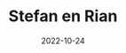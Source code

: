 ---
# Leave the homepage title empty to use the site title
title: Stefan en Rian
date: 2022-10-24
type: landing

sections:
  # - block: hero
  #   content:
  #     title: Hugo Academic Theme
  #     image:
  #       filename: hero-academic.png
  #     cta:
  #       label: '**Get Started**'
  #       url: https://wowchemy.com/templates/
  #     cta_alt:
  #       label: Ask a question
  #       url: https://discord.gg/z8wNYzb
  #     cta_note:
  #       label: >-
  #         <div style="text-shadow: none;"><a class="github-button" href="https://github.com/wowchemy/wowchemy-hugo-themes" data-icon="octicon-star" data-size="large" data-show-count="true" aria-label="Star">Star Wowchemy Website Builder</a></div><div style="text-shadow: none;"><a class="github-button" href="https://github.com/wowchemy/starter-hugo-academic" data-icon="octicon-star" data-size="large" data-show-count="true" aria-label="Star">Star the Academic template</a></div>
  #     text: |-
  #       **Generated by Wowchemy - the FREE, Hugo-based open source website builder trusted by 500,000+ sites.**

  #       **Easily build anything with blocks - no-code required!**

  #       From landing pages, second brains, and courses to academic resumés, conferences, and tech blogs.

  #       <!--Custom spacing-->
  #       <div class="mb-3"></div>
  #       <!--GitHub Button JS-->
  #       <script async defer src="https://buttons.github.io/buttons.js"></script>
  #   design:
  #     background:
  #       gradient_end: '#1976d2'
  #       gradient_start: '#004ba0'
  #       text_color_light: true
  - block: markdown
    id: bruiloft
    content:
      title: Bruiloft Stefan & Rian
      # subtitle: My subtitle
      text: >- 
        <img 
            style="display: block; 
                  margin-left: auto;
                  margin-right: auto;
                  width: 25%;
                  border-radius:50%;"
            src="https://raw.githubusercontent.com/weddingstefanandrian/weddingstefanandrian/4616be28b60779ef36d4d27ff0d568201012f580/assets/media/avatar.svg">
        </img>
        <div style="text-align: center;">
          <div style="width: 60%; margin: 0 auto;">
            <p>
              <b>Wij gaan trouwen!</b> En dat willen we graag met jou vieren. Op deze site vind je alle informatie over onze aanstaande bruiloft.
            </p>
            <p>
              Op 5 augustus 2023 nodigen we je uit op ridderhofstad Rijnauwen, in de omgeving van Utrecht. Hieronder vindt je meer informatie over de locatie, het programma en veelgestelde vragen. Heb je nog specifieke vragen? Stuur die dan gerust naar ons op <a href="mailto:weddingstefanandrian@gmail.com">weddingstefanandrian@gmail.com</a> of naar onze ceremoniemeester Daphne Aarts op <a href="mailto:daphne.aarts@gmail.com">daphne.aarts@gmail.com</a>. Tot snel en veel liefs!
            </p>
            <p>
              Stefan & Rian
            </p>
          </div>
        </div>
        <p style= "text-align:left; font-size: 12px;">
          Achtergrond door <a href="https://commons.wikimedia.org/w/index.php?curid=11731723">GVR</a>
        </p>
    design:
      # See Page Builder docs for all section customization options.
      # Choose how many columns the section has. Valid values: '1' or '2'.
      columns: '1'
      background:
        image:
          # Name of image in `assets/media/`.
          filename: Rijnauwen1.jpg
          # Apply image filters?
          filters:
            # Darken the image? Range 0-1 where 1 is transparent and 0 is opaque.
            brightness: 0.5
          #  Image fit. Options are `cover` (default), `contain`, or `actual` size.
          size: cover
          # Image focal point. Options include `left`, `center` (default), or `right`.
          position: center
          # Use a fun parallax-like fixed background effect on desktop? true/false
          parallax: true
          # Text color (true=light, false=dark, or remove for the dynamic theme color).
          text_color_light: true
  - block: markdown
    id: rsvp
    content:
      title: >-
        <div style="text-align: center;">
          RSVP
        </div>
        <img 
            style="display: block; 
                  margin-left: auto;
                  margin-right: auto;
                  padding: 20px;
                  width: 30%;"
            src="https://raw.githubusercontent.com/weddingstefanandrian/weddingstefanandrian/5d4358f4041ba26525cac5dcda9e4af7c52c99fd/assets/media/MailIcon.svg">
        </img>

      # subtitle: My subtitle
      text: >-
        <div style="text-align: left;">
          <p>
            Laat weten of je komt door een mailtje te sturen naar ons op <a href="mailto:weddingstefanandrian@gmail.com">weddingstefanandrian@gmail.com</a>. Als je iemand mee wil nemen, speciale eetwensen of allergiën hebt, of als je bent uitgenodigd voor het feest en wil blijven slapen in de jeugdherberg dan zorgen we daar graag voor. Zorg dan wel dat je dit op tijd (uiterlijk een maand van te voren) aan ons doorgeeft.
          </p>
        </div>
    design:
      columns: '2'
  - block: features
    id: dagprogramma
    content:
      title: Dagprogramma
      items:
        - name: Ceremonie
          description: >-
            <div style="text-align: center;">
              <b>14.00-14.45</b> Stefan en Rian geven elkaar het ja-woord in de hupselflupselzaal van ridderhofstad Rijnauwen.
            </div>
          icon: 💍
          icon_pack: emoji
        - name: Receptie
          description: >-
            <div style="text-align: center;">
              <b>15.00-19.00</b> Kom het bruidspaar feliciteren en geniet van een drankje en een hapje op het terras.
            </div>
          icon: 🍰
          icon_pack: emoji
        - name: Diner
          description: >-
            <div style="text-align: center;">
              <b>19.00-20.30</b> Een maaltijd ofzo.
            </div>
          icon: 🍽️
          icon_pack: emoji
        - name: Feest
          description: >-
            <div style="text-align: center;">
              <b>20.30-02.00</b> Het feestje wordt verplaatst naar de dansvloer!
            </div>
          icon: 💃
          icon_pack: emoji
        - name: Ontbijt
          description: >-
            <div style="text-align: center;">
              <b>06 augustus 09.00-10.00</b> Voor de gasten die in de jeugdherberg blijven slapen is er de volgende ochtend ontbijt.
            </div>
          icon: 🥐
          icon_pack: emoji
    design:
      background:
        image:
          # Name of image in `assets/media/`.
          filename: foucault.jpg
          # Apply image filters?
          filters:
            # Darken the image? Range 0-1 where 1 is transparent and 0 is opaque.
            brightness: 0.5
          #  Image fit. Options are `cover` (default), `contain`, or `actual` size.
          size: cover
          # Image focal point. Options include `left`, `center` (default), or `right`.
          position: center
          # Use a fun parallax-like fixed background effect on desktop? true/false
          parallax: true
          # Text color (true=light, false=dark, or remove for the dynamic theme color).
          text_color_light: true
        
  - block: experience
    content:
      title: Experience
      # Date format for experience
      #   Refer to https://wowchemy.com/docs/customization/#date-format
      date_format: Jan 2006
      # Experiences.
      #   Add/remove as many `experience` items below as you like.
      #   Required fields are `title`, `company`, and `date_start`.
      #   Leave `date_end` empty if it's your current employer.
      #   Begin multi-line descriptions with YAML's `|2-` multi-line prefix.
      items:
        - title: CEO
          company: GenCoin
          company_url: ''
          company_logo: org-gc
          location: California
          date_start: '2021-01-01'
          date_end: ''
          description: |2-
              Responsibilities include:

              * Analysing
              * Modelling
              * Deploying
        - title: Professor of Semiconductor Physics
          company: University X
          company_url: ''
          company_logo: org-x
          location: California
          date_start: '2016-01-01'
          date_end: '2020-12-31'
          description: Taught electronic engineering and researched semiconductor physics.
    design:
      columns: '2'
  - block: accomplishments
    content:
      # Note: `&shy;` is used to add a 'soft' hyphen in a long heading.
      title: 'Accomplish&shy;ments'
      subtitle:
      # Date format: https://wowchemy.com/docs/customization/#date-format
      date_format: Jan 2006
      # Accomplishments.
      #   Add/remove as many `item` blocks below as you like.
      #   `title`, `organization`, and `date_start` are the required parameters.
      #   Leave other parameters empty if not required.
      #   Begin multi-line descriptions with YAML's `|2-` multi-line prefix.
      items:
        - certificate_url: https://www.coursera.org
          date_end: ''
          date_start: '2021-01-25'
          description: ''
          organization: Coursera
          organization_url: https://www.coursera.org
          title: Neural Networks and Deep Learning
          url: ''
        - certificate_url: https://www.edx.org
          date_end: ''
          date_start: '2021-01-01'
          description: Formulated informed blockchain models, hypotheses, and use cases.
          organization: edX
          organization_url: https://www.edx.org
          title: Blockchain Fundamentals
          url: https://www.edx.org/professional-certificate/uc-berkeleyx-blockchain-fundamentals
        - certificate_url: https://www.datacamp.com
          date_end: '2020-12-21'
          date_start: '2020-07-01'
          description: ''
          organization: DataCamp
          organization_url: https://www.datacamp.com
          title: 'Object-Oriented Programming in R'
          url: ''
    design:
      columns: '2'
  - block: collection
    id: posts
    content:
      title: Recent Posts
      subtitle: ''
      text: ''
      # Choose how many pages you would like to display (0 = all pages)
      count: 5
      # Filter on criteria
      filters:
        folders:
          - post
        author: ""
        category: ""
        tag: ""
        exclude_featured: false
        exclude_future: false
        exclude_past: false
        publication_type: ""
      # Choose how many pages you would like to offset by
      offset: 0
      # Page order: descending (desc) or ascending (asc) date.
      order: desc
    design:
      # Choose a layout view
      view: compact
      columns: '2'
  - block: portfolio
    id: projects
    content:
      title: Projects
      filters:
        folders:
          - project
      # Default filter index (e.g. 0 corresponds to the first `filter_button` instance below).
      default_button_index: 0
      # Filter toolbar (optional).
      # Add or remove as many filters (`filter_button` instances) as you like.
      # To show all items, set `tag` to "*".
      # To filter by a specific tag, set `tag` to an existing tag name.
      # To remove the toolbar, delete the entire `filter_button` block.
      buttons:
        - name: All
          tag: '*'
        - name: Deep Learning
          tag: Deep Learning
        - name: Other
          tag: Demo
    design:
      # Choose how many columns the section has. Valid values: '1' or '2'.
      columns: '1'
      view: showcase
      # For Showcase view, flip alternate rows?
      flip_alt_rows: false
  - block: markdown
    content:
      title: Gallery
      subtitle: ''
      text: |-
        {{< gallery album="demo" >}}
    design:
      columns: '1'
  - block: collection
    id: featured
    content:
      title: Featured Publications
      filters:
        folders:
          - publication
        featured_only: true
    design:
      columns: '2'
      view: card
  - block: collection
    content:
      title: Recent Publications
      text: |-
        {{% callout note %}}
        Quickly discover relevant content by [filtering publications](./publication/).
        {{% /callout %}}
      filters:
        folders:
          - publication
        exclude_featured: true
    design:
      columns: '2'
      view: citation
  - block: collection
    id: talks
    content:
      title: Recent & Upcoming Talks
      filters:
        folders:
          - event
    design:
      columns: '2'
      view: compact
  - block: tag_cloud
    content:
      title: Popular Topics
    design:
      columns: '2'
  - block: contact
    id: locatie
    content:
      title: >-
        <div style="text-align: center;">
          Locatie
        </div>
        <img 
            style="display: block; 
                  margin-left: auto;
                  margin-right: auto;
                  padding: 20px;
                  width: 30%;"
            src="BunnikLila.svg">
        </img>
      subtitle:
      text: |-
        Je kan blijven slapen. Het is een soort ridderlandhuis met een jeugdherberg. Je kan ergens parkeren of met het OV. Ze hebben ook een <a href="https://www.stayokay.com/nl/hostel/utrecht-bunnik">website</a>
      # Contact (add or remove contact options as necessary)
      # email: test@example.org
      # phone: 888 888 88 88
      # appointment_url: 'https://calendly.com'
      # Vossegatsedijk 3, 3981 HH Bunnik
      address:
        street: Vossegatsedijk 3
        city: Bunnik
        region: Utrecht
        postcode: 3981 HH
        country: Nederland
        country_code: NL
      directions: Parkeren kan ergens en je moet naar het gebouw rechts ofzo
      # office_hours:
      #   - 'Monday 10:00 to 13:00'
      #   - 'Wednesday 09:00 to 10:00'
      # contact_links:
      #   - icon: skype
      #     icon_pack: fab
      #     name: Skype Me
      #     link: 'skype:echo123?call'
      #   - icon: browser
      #     icon_pack: fas
      #     name: Website
      #     link: 'https://www.stayokay.com/nl/hostel/utrecht-bunnik'
      # Automatically link email and phone or display as text?
      autolink: false
      # Email form provider
      # form:
      #   provider: netlify
      #   formspree:
      #     id:
      #   netlify:
      #     # Enable CAPTCHA challenge to reduce spam?
      #     captcha: false
    design:
      columns: '2'
---